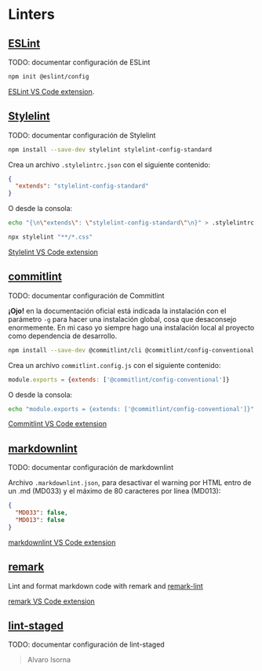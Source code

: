 # Linters

## [ESLint]

TODO: documentar configuración de ESLint

```bash
npm init @eslint/config
```

[ESLint VS Code extension](https://marketplace.visualstudio.com/items?itemName=dbaeumer.vscode-eslint).

## [Stylelint]

TODO: documentar configuración de Stylelint

```bash
npm install --save-dev stylelint stylelint-config-standard
```

Crea un archivo ```.stylelintrc.json``` con el siguiente contenido:

```json
{
  "extends": "stylelint-config-standard"
}
```

O desde la consola:

```bash
echo "{\n\"extends\": \"stylelint-config-standard\"\n}" > .stylelintrc.json
```

```bash
npx stylelint "**/*.css"
```

[Stylelint VS Code extension](https://marketplace.visualstudio.com/items?itemName=stylelint.vscode-stylelint)

## [commitlint]

TODO: documentar configuración de Commitlint

**¡Ojo!** en la documentación oficial está indicada la instalación con el parámetro ```-g``` para hacer una instalación global, cosa que desaconsejo enormemente. En mi caso yo siempre hago una instalación local al proyecto como dependencia de desarrollo.

```bash
npm install --save-dev @commitlint/cli @commitlint/config-conventional
```

Crea un archivo ```commitlint.config.js``` con el siguiente contenido:

```javascript
module.exports = {extends: ['@commitlint/config-conventional']}
```

O desde la consola:

```bash
echo "module.exports = {extends: ['@commitlint/config-conventional']}" > commitlint.config.js
```

[Commitlint VS Code extension](https://marketplace.visualstudio.com/items?itemName=joshbolduc.commitlint)

## [markdownlint]

TODO: documentar configuración de markdownlint

Archivo ```.markdownlint.json```, para desactivar el warning por HTML entro de un .md (MD033) y el máximo de 80 caracteres por línea (MD013):

```json
{
  "MD033": false,
  "MD013": false
}
```

[markdownlint VS Code extension](https://marketplace.visualstudio.com/items?itemName=DavidAnson.vscode-markdownlint)

## [remark]

Lint and format markdown code with remark and [remark-lint](https://github.com/remarkjs/remark-lint)

[remark VS Code extension](https://marketplace.visualstudio.com/items?itemName=unifiedjs.vscode-remark)

## [lint-staged]

TODO: documentar configuración de lint-staged

> Alvaro Isorna

[ESLint]: https://eslint.org/
[Stylelint]: https://stylelint.io/
[commitlint]: https://commitlint.js.org/
[markdownlint]: https://github.com/DavidAnson/markdownlint
[remark]: https://remark.js.org/
[lint-staged]: https://www.npmjs.com/package/lint-staged
